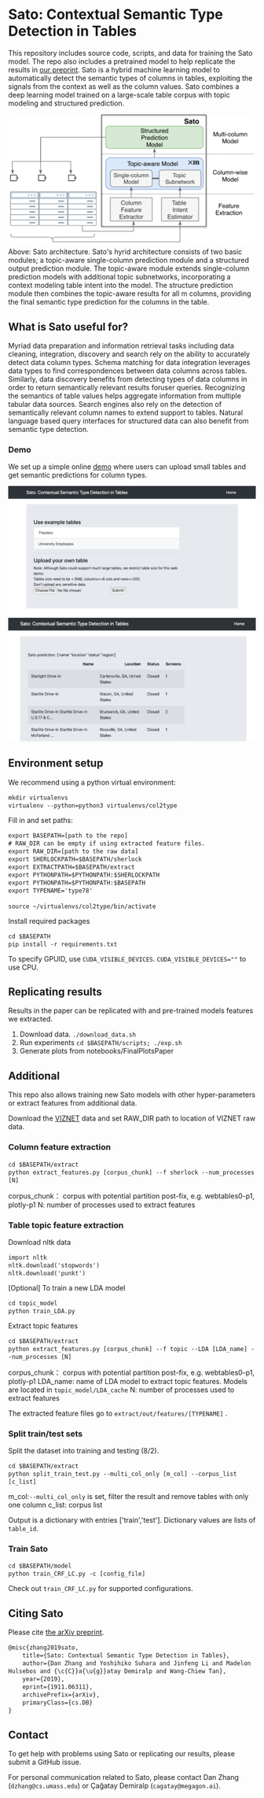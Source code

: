 # Sato: Contextual Semantic Type Detection in Tables 
This repository includes source code, scripts, and data for training the Sato model.  The repo also includes a pretrained  model to help replicate the results in [our preprint](https://arxiv.org/abs/1911.06311).  Sato is a hybrid machine learning model to automatically detect the semantic types of columns in tables, exploiting the signals from the context as well as the column values. Sato combines a deep learning model trained on a large-scale table corpus with topic modeling and structured prediction. 

<img src="diagram-overview.svg" width="800"/>
Above: Sato architecture. Sato's hyrid architecture consists of two basic modules; a topic-aware single-column prediction module and a structured output prediction module. The topic-aware module extends single-column prediction models with additional topic subnetworks, incorporating a context modeling table intent into the model. The structure prediction module then combines the topic-aware results for all m columns, providing the final semantic type prediction for the columns in the table.

## What is Sato useful for?
Myriad data preparation and information retrieval tasks including data cleaning, integration, discovery and search rely
on the ability to accurately detect data column types. Schema matching for data integration leverages data types to find correspondences between data columns across tables. Similarly, data discovery benefits from detecting types of data
columns in order to return semantically relevant results foruser queries. Recognizing the semantics of table values helps aggregate information from multiple tabular data sources. Search engines also rely on the detection of semantically relevant column names to extend support to tables. Natural language based query interfaces for structured data can also benefit from semantic type detection. 


### Demo
We set up a simple online [demo](http://18.191.96.23:5000/) where users can upload small tables and get semantic predictions for column types.

![screenshot1](./demo/screenshots/1.png)
![screenshot2](./demo/screenshots/2.png)

## 
## Environment setup
We recommend using a python virtual environment:
```
mkdir virtualenvs
virtualenv --python=python3 virtualenvs/col2type
```
Fill in and set paths:
```
export BASEPATH=[path to the repo]
# RAW_DIR can be empty if using extracted feature files.
export RAW_DIR=[path to the raw data]
export SHERLOCKPATH=$BASEPATH/sherlock
export EXTRACTPATH=$BASEPATH/extract
export PYTHONPATH=$PYTHONPATH:$SHERLOCKPATH
export PYTHONPATH=$PYTHONPATH:$BASEPATH
export TYPENAME='type78' 

source ~/virtualenvs/col2type/bin/activate
```
Install required packages
```
cd $BASEPATH
pip install -r requirements.txt
```
To specify GPUID, use `CUDA_VISIBLE_DEVICES`. `CUDA_VISIBLE_DEVICES=""` to use CPU.

## Replicating results
Results in the paper can be replicated with and pre-trained models features we extracted.

1. Download data.
`./download_data.sh`
2. Run experiments
`cd $BASEPATH/scripts; ./exp.sh`
3. Generate plots from notebooks/FinalPlotsPaper


##  Additional 
This repo also allows training new Sato models with other hyper-parameters or extract features from additional data.


Download the [VIZNET]([https://github.com/mitmedialab/viznet](https://github.com/mitmedialab/viznet)) data and set RAW_DIR path to location of VIZNET raw data.

### Column feature extraction
```
cd $BASEPATH/extract
python extract_features.py [corpus_chunk] --f sherlock --num_processes [N]
```
corpus_chunk： corpus with potential partition post-fix, e.g. webtables0-p1, plotly-p1
N: number of processes used to extract features

### Table topic feature extraction
Download nltk data
```
import nltk
nltk.download('stopwords')
nltk.download('punkt')
```
[Optional] To train a new LDA model
```
cd topic_model
python train_LDA.py 
```
Extract topic features
```
cd $BASEPATH/extract
python extract_features.py [corpus_chunk] --f topic --LDA [LDA_name] --num_processes [N]
```
corpus_chunk： corpus with potential partition post-fix, e.g. webtables0-p1, plotly-p1
LDA_name: name of LDA model to extract topic features. Models are located in `topic_model/LDA_cache`
N: number of processes used to extract features

The extracted feature files go to `extract/out/features/[TYPENAME]` . 

### Split train/test sets

Split the dataset into training and testing (8/2). 

```
cd $BASEPATH/extract
python split_train_test.py --multi_col_only [m_col] --corpus_list [c_list]
```
m_col:`--multi_col_only` is set, filter the result and remove tables with only one column
c_list: corpus list 

Output is a dictionary with entries ['train','test'].  Dictionary values are lists of `table_id`.


### Train Sato
```
cd $BASEPATH/model
python train_CRF_LC.py -c [config_file]
```
Check out `train_CRF_LC.py` for supported configurations.

## Citing Sato 

Please cite [the arXiv preprint](https://arxiv.org/abs/1911.06311). 

```
@misc{zhang2019sato,
    title={Sato: Contextual Semantic Type Detection in Tables},
    author={Dan Zhang and Yoshihiko Suhara and Jinfeng Li and Madelon Hulsebos and {\c{C}}a{\u{g}}atay Demiralp and Wang-Chiew Tan},
    year={2019},
    eprint={1911.06311},
    archivePrefix={arXiv},
    primaryClass={cs.DB}
}
```

## Contact 

To get help with problems using Sato or replicating our results, please submit a GitHub issue.

For personal communication related to Sato, please contact Dan Zhang (`dzhang@cs.umass.edu`) or 
Çağatay Demiralp (`cagatay@megagon.ai`). 


